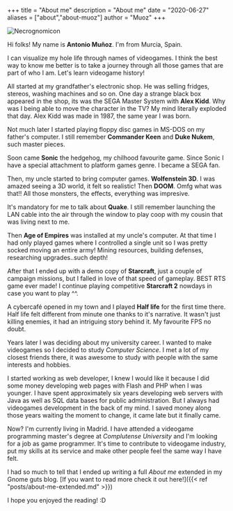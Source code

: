 +++
title = "About me"
description = "About me"
date = "2020-06-27"
aliases = ["about","about-muoz"]
author = "Muoz"
+++

![Necrognomicon](/images/yo_raynor_banner.png)

Hi folks! My name is **Antonio Muñoz**. I'm from Murcia, Spain.

I can visualize my hole life through names of videogames. I think the best way to know me better is to take a journey through all those games that are part of who I am. Let's learn videogame history!

All started at my grandfather's electronic shop. He was selling fridges, stereos, washing machines and so on. One day a strange black box appeared in the shop, its was the SEGA Master System with **Alex Kidd**. Why was I being able to move the character in the TV? My mind literally exploded that day. Alex Kidd was made in 1987, the same year I was born.

Not much later I started playing floppy disc games in MS-DOS on my father's computer. I still remember **Commander Keen** and **Duke Nukem**, such master pieces.

Soon came **Sonic** the hedgehog, my chilhood favourite game. Since Sonic I have a special attachment to platform games genre. I became a SEGA fan.

Then, my uncle started to bring computer games. **Wolfenstein 3D**. I was amazed seeing a 3D world, it felt so realistic! Then **DOOM**. Omfg what was that!! All those monsters, the effects, everything was impresive.

It's mandatory for me to talk about **Quake**. I still remember launching the LAN cable into the air through the window to play coop with my cousin that was living next to me.

Then **Age of Empires** was installed at my uncle's computer. At that time I had only played games where I controlled a single unit so I was pretty socked moving an entire army! Mining resources, building defenses, researching upgrades..such depth!

After that I ended up with a demo copy of **Starcraft**, just a couple of campaign missions, but I falled in love of that speed of gameplay. BEST RTS game ever made! I continue playing competitive **Starcraft 2** nowdays in case you want to play ^^.

A cybercafé opened in my town and I played **Half life** for the first time there. Half life felt different from minute one thanks to it's narrative. It wasn't just killing enemies, it had an intriguing story behind it. My favourite FPS no doubt.

Years later I was deciding about my university career. I wanted to make videogames so I decided to study *Computer Science*. I met a lot of my closest friends there, it was awesome to study with people with the same interests and hobbies.

I started working as web developer, I knew I would like it because I did some money developing web pages with Flash and PHP when I was younger. I have spent approximately six years developing web servers with Java as well as SQL data bases for public administration. But I always had videogames development in the back of my mind. I saved money along those years waiting the moment to change, it came late but it finally came.

Now? I'm currently living in Madrid. I have attended a videogame programming master's degree at *Complutense University* and I'm looking for a job as game programmer. It's time to contribute to videogame industry, put my skills at its service and make other people feel the same way I have felt. 

I had so much to tell that I ended up writing a full *About me* extended in my Gnome guts blog. [If you want to read more check it out here!]({{< ref "posts/about-me-extended.md" >}})

I hope you enjoyed the reading! :D
